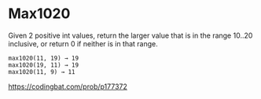 # Max1020
Given 2 positive int values, return the larger value that is in the range 10..20 inclusive, or return 0 if neither is in that range.
```
max1020(11, 19) → 19
max1020(19, 11) → 19
max1020(11, 9) → 11
```
https://codingbat.com/prob/p177372